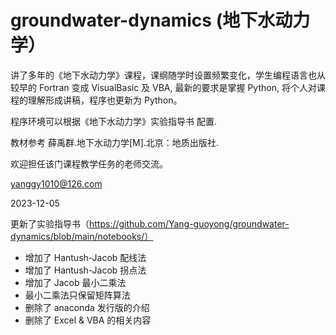 # groundwater-dynamics (地下水动力学）

讲了多年的《地下水动力学》课程，课纲随学时设置频繁变化，学生编程语言也从较早的 Fortran 变成 VisualBasic 及 VBA, 最新的要求是掌握 Python, 将个人对课程的理解形成讲稿，程序也更新为 Python。

程序环境可以根据《地下水动力学》实验指导书 配置.

教材参考 薛禹群.地下水动力学[M].北京：地质出版社.

欢迎担任该门课程教学任务的老师交流。

<yanggy1010@126.com>

2023-12-05

更新了实验指导书（https://github.com/Yang-guoyong/groundwater-dynamics/blob/main/notebooks/）

- 增加了 Hantush-Jacob 配线法
- 增加了 Hantush-Jacob 拐点法
- 增加了 Jacob 最小二乘法
- 最小二乘法只保留矩阵算法
- 删除了 anaconda 发行版的介绍
- 删除了 Excel & VBA 的相关内容
